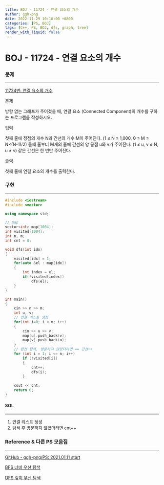 ```yaml
---
title: BOJ - 11724 - 연결 요소의 개수  
author: ggh-png
date: 2022-11-29 10:10:00 +0800
categories: [PS, BOJ]
tags: [C++, PS, BOJ, dfs, graph, tree]
render_with_liquid: false
---
```



# BOJ - 11724 - 연결 요소의 개수

### 문제

---

[11724번: 연결 요소의 개수](https://www.acmicpc.net/problem/11724)

문제

방향 없는 그래프가 주어졌을 때, 연결 요소 (Connected Component)의 개수를 구하는 프로그램을 작성하시오.

입력

첫째 줄에 정점의 개수 N과 간선의 개수 M이 주어진다. (1 ≤ N ≤ 1,000, 0 ≤ M ≤ N×(N-1)/2) 둘째 줄부터 M개의 줄에 간선의 양 끝점 u와 v가 주어진다. (1 ≤ u, v ≤ N, u ≠ v) 같은 간선은 한 번만 주어진다.

출력

첫째 줄에 연결 요소의 개수를 출력한다.

### 구현

---

```cpp
#include <iostream>
#include <vector>

using namespace std;

// map
vector<int> map[1004];
int visited[1004];
int n, m;
int cnt = 0;

void dfs(int idx)
{
    visited[idx] = 1;
    for(auto &el : map[idx])
    {
        int index = el;
        if(!visited[index])
            dfs(el);
    }
}

int main()
{
    cin >> n >> m;
    int u, v;
    // 연결 리스트 생성 
    for(int i=0; i < m; i++)
    {
        cin >> u >> v;
        map[u].push_back(v);
        map[v].push_back(u);
    }
    // 완전 탐색, 방문하지 않았더라면 == 간선++
    for (int i = 1; i <= n; i++) 
        if (!visited[i])
        {
            cnt++;
            dfs(i);
        }
    
    cout << cnt;
    return 0;
}
```

#### SOL

---

1. 연결 리스트 생성
2. 탐색 후 방문하지 않았더라면 cnt++

### Reference & 다른 PS 모음집

---

[GitHub - ggh-png/PS: 2021.01.11 start](https://github.com/ggh-png/PS)

[BFS 너비 우선 탐색](https://ggh-png.github.io/posts/bfs/)

[DFS 깊이 우선 탐색](https://ggh-png.github.io/posts/dfs/)
